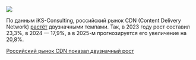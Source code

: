 <!--2025-09-02 13:57:36-->
<div class="yb">
  <div class="rss habr"><img src="https://habrastorage.org/getpro/habr/upload_files/600/369/964/6003699649f39f662348b1daeabd5c8b.JPG" /><p>По данным iKS-Consulting, российский рынок CDN (Content Delivery Network) <a href="https://survey.iksconsulting.ru/page74356369.html" rel="noopener noreferrer nofollow">растёт</a> двузначными темпами. Так, в 2023 году рост составил 23,3%, в 2024 — 17,9%, а в 2025-м прогнозируется его увеличение на 20,8%.&nbsp;</p> <a... <p class="titl"><a href="https://habr.com/ru/news/943214/?utm_source=habrahabr&utm_medium=rss&utm_campaign=943214">Российский рынок CDN показал двузначный рост</a></p></div>
</div>
